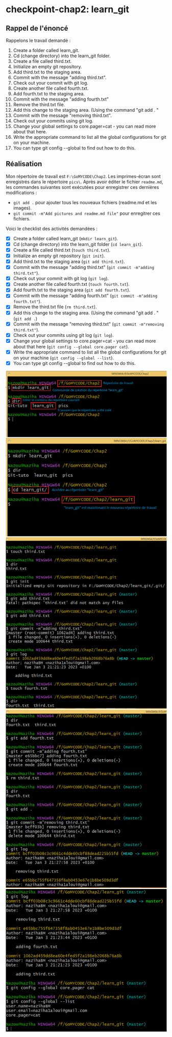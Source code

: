 # checkpoint-chap2: learn_git 
## Rappel de l'énoncé
Rappelons le travail demandé :
1. Create a folder called learn_git.
2. Cd (change directory) into the learn_git folder.
3. Create a file called third.txt.
4. Initialize an empty git repository.
5. Add third.txt to the staging area.
6. Commit with the message "adding third.txt".
7. Check out your commit with git log.
8. Create another file called fourth.txt.
9. Add fourth.txt to the staging area.
10. Commit with the message "adding fourth.txt"
11. Remove the third.txt file.
12. Add this change to the staging area. (Using the command "git add . "
13. Commit with the message "removing third.txt".
14. Check out your commits using git log.
15. Change your global settings to core.pager=cat - you can read more about that here.
16. Write the appropriate command to list all the global configurations for git on your machine.
17. You can type git config --global to find out how to do this.

## Réalisation
Mon répertoire de travail est `F:\GoMYCODE\Chap2`. Les imprimes-écran sont enregistrés dans le répertoire `pics\`. Après avoir éditer le fichier `readme.md`, les commandes suivantes sont exécutées pour enregistrer ces dernières modifications :

- `git add .` pour ajouter tous les nouveaux fichiers (readme.md et les images).
- `git commit -m"Add pictures and readme.md file"` pour enregitrer ces fichiers.


Voici le checklist des activités demandées :
- [x] Create a folder called learn_git (`mkdir learn_git`).
- [x] Cd (change directory) into the learn_git folder (`cd learn_git`).
- [x] Create a file called third.txt (`touch third.txt`).
- [x] Initialize an empty git repository (`git init`).
- [x] Add third.txt to the staging area (`git add third.txt`).
- [x] Commit with the message "adding third.txt" (`git commit -m"adding third.txt"`).
- [x] Check out your commit with git log (`git log`).
- [x] Create another file called fourth.txt (`touch fourth.txt`).
- [x] Add fourth.txt to the staging area (`git add fourth.txt`).
- [x] Commit with the message "adding fourth.txt" (`git commit -m"adding fourth.txt"`).
- [x] Remove the third.txt file (`rm third.txt`).
- [x] Add this change to the staging area. (Using the command "git add . " (`git add .`)
- [x] Commit with the message "removing third.txt" (`git commit -m"removing third.txt"`).
- [x] Check out your commits using git log (`git log`).
- [x] Change your global settings to core.pager=cat - you can read more about that here (`git config --global core.pager cat`).
- [x] Write the appropriate command to list all the global configurations for git on your machine (`git config --global --list`).
- [x] You can type git config --global to find out how to do this.

![Alt text](pics/Step1.png)
![Alt text](pics/Step2.png)
![Alt text](pics/Step3-8.png)
![Alt text](pics/Step9-13.png)
![Alt text](pics/Step14-17.png)